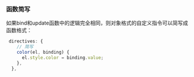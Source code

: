 ### 函数简写
如果bind和update函数中的逻辑完全相同，则对象格式的自定义指令可以简写成函数格式：
```js
 directives: {
    // 简写
    color(el, binding) {
      el.style.color = binding.value;
    },
  },
```